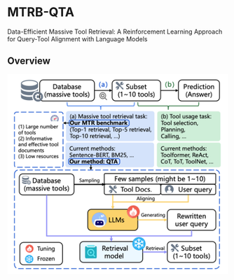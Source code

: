 # MTRB-QTA

Data-Efficient Massive Tool Retrieval: A Reinforcement Learning Approach for Query-Tool Alignment with Language Models

## Overview

![teaser figure](images/background.jpg)

